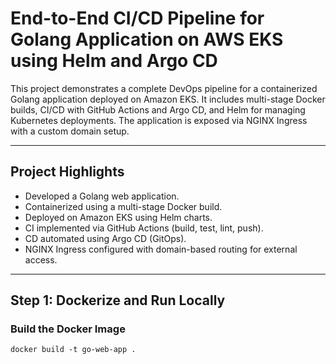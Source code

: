 # End-to-End CI/CD Pipeline for Golang Application on AWS EKS using Helm and Argo CD

This project demonstrates a complete DevOps pipeline for a containerized Golang application deployed on Amazon EKS. It includes multi-stage Docker builds, CI/CD with GitHub Actions and Argo CD, and Helm for managing Kubernetes deployments. The application is exposed via NGINX Ingress with a custom domain setup.

---

## Project Highlights

- Developed a Golang web application.
- Containerized using a multi-stage Docker build.
- Deployed on Amazon EKS using Helm charts.
- CI implemented via GitHub Actions (build, test, lint, push).
- CD automated using Argo CD (GitOps).
- NGINX Ingress configured with domain-based routing for external access.

---

## Step 1: Dockerize and Run Locally

### Build the Docker Image
```
docker build -t go-web-app .
